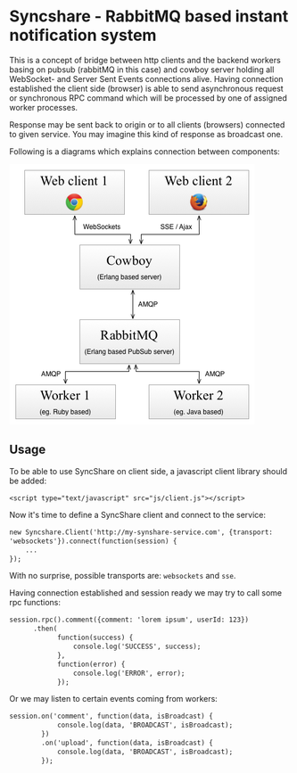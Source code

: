 # Syncshare - RabbitMQ based instant notification system

This is a concept of bridge between http clients and the backend workers basing on pubsub (rabbitMQ in this case) and cowboy server holding all WebSocket- and Server Sent Events connections alive. Having connection established the client side (browser) is able to send asynchronous request or synchronous RPC command which will be processed by one of assigned worker processes. 

Response may be sent back to origin or to all clients (browsers) connected to given service. You may imagine this kind of response as broadcast one.

Following is a diagrams which explains connection between components:

![connections](https://github.com/mbuczko/syncshare/blob/master/syncshare.png "connections")

## Usage

To be able to use SyncShare on client side, a javascript client library should be added:

    <script type="text/javascript" src="js/client.js"></script>
    
Now it's time to define a SyncShare client and connect to the service:

    new Syncshare.Client('http://my-synshare-service.com', {transport: 'websockets'}).connect(function(session) {
        ...
    });
    
With no surprise, possible transports are: ```websockets``` and ```sse```.

Having connection established and session ready we may try to call some rpc functions:

    session.rpc().comment({comment: 'lorem ipsum', userId: 123})
		  .then(
				function(success) {
					console.log('SUCCESS', success);
				},
				function(error) {
					console.log('ERROR', error);
				});

Or we may listen to certain events coming from workers:

    session.on('comment', function(data, isBroadcast) {
				console.log(data, 'BROADCAST', isBroadcast);
			})
			.on('upload', function(data, isBroadcast) {
				console.log(data, 'BROADCAST', isBroadcast);
			});
